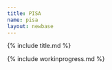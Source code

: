```yaml
---
title: PISA
name: pisa
layout: newbase
---
```

{% include title.md %}

{% include workinprogress.md %}
